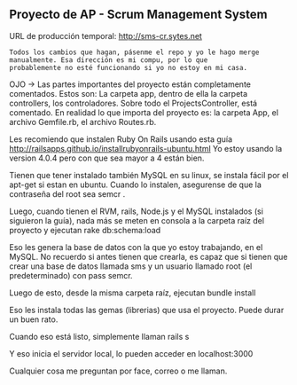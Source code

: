 Proyecto de AP - Scrum Management System
---------------------------
URL de producción temporal: http://sms-cr.sytes.net

    Todos los cambios que hagan, pásenme el repo y yo le hago merge manualmente. Esa dirección es mi compu, por lo que 
    probablemente no esté funcionando si yo no estoy en mi casa.
OJO -> Las partes importantes del proyecto están completamente comentados. Estos son:
  La carpeta app, dentro de ella la carpeta controllers, los controladores. Sobre todo el ProjectsController, está comentado.
  En realidad lo que importa del proyecto es: la carpeta App, el archivo Gemfile.rb, el archivo Routes.rb.

Les recomiendo que instalen Ruby On Rails usando esta guía http://railsapps.github.io/installrubyonrails-ubuntu.html
Yo estoy usando la version 4.0.4 pero con que sea mayor a 4 están bien.

Tienen que tener instalado también MySQL en su linux, se instala fácil por el apt-get si estan en ubuntu. Cuando lo instalen, asegurense de que la contraseña del root sea semcr .

Luego, cuando tienen el RVM, rails, Node.js y el MySQL instalados (si siguieron la guía), nada más se meten en consola a la carpeta raíz del proyecto y ejecutan
  rake db:schema:load
  
Eso les genera la base de datos con la que yo estoy trabajando, en el MySQL. No recuerdo si antes tienen que crearla, es capaz que si tienen que crear una base de datos llamada sms y un usuario llamado root (el predeterminado) con pass semcr.

Luego de esto, desde la misma carpeta raíz, ejecutan
  bundle install
  
Eso les instala todas las gemas (librerias) que usa el proyecto. Puede durar un buen rato.

Cuando eso está listo, simplemente llaman
  rails s
  
Y eso inicia el servidor local, lo pueden acceder en localhost:3000

Cualquier cosa me preguntan por face, correo o me llaman.
